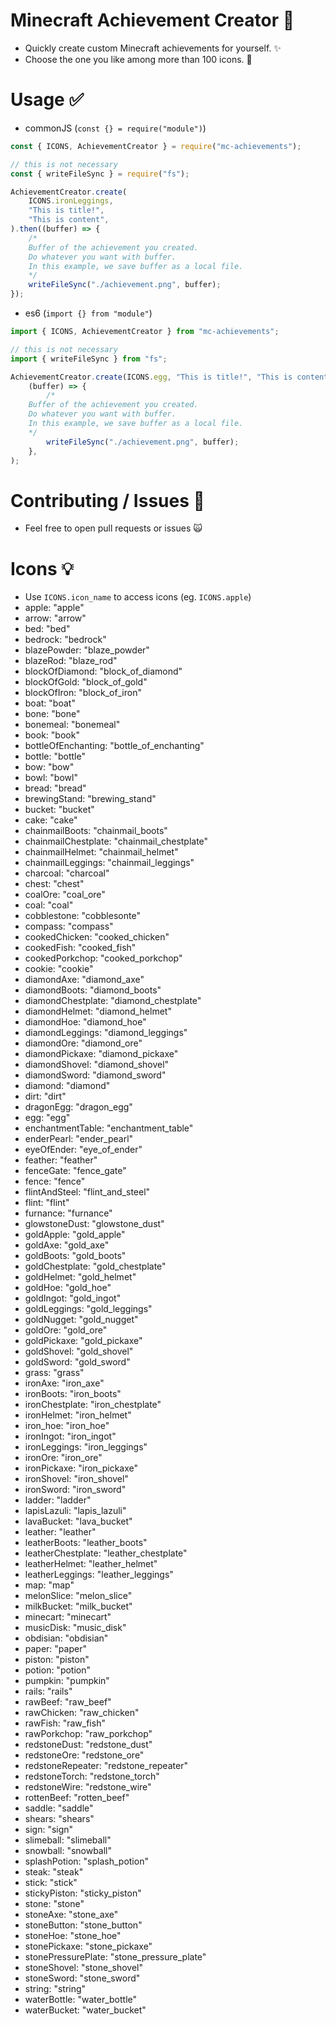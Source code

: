# Minecraft Achievement Creator 🦄

-   Quickly create custom Minecraft achievements for yourself. ✨
-   Choose the one you like among more than 100 icons. 💯

# Usage ✅

-   commonJS (`const {} = require("module")`)

```js
const { ICONS, AchievementCreator } = require("mc-achievements");

// this is not necessary
const { writeFileSync } = require("fs");

AchievementCreator.create(
	ICONS.ironLeggings,
	"This is title!",
	"This is content",
).then((buffer) => {
	/*
    Buffer of the achievement you created.
    Do whatever you want with buffer.
    In this example, we save buffer as a local file.
    */
	writeFileSync("./achievement.png", buffer);
});
```

-   es6 (`import {} from "module"`)

```ts
import { ICONS, AchievementCreator } from "mc-achievements";

// this is not necessary
import { writeFileSync } from "fs";

AchievementCreator.create(ICONS.egg, "This is title!", "This is content").then(
	(buffer) => {
		/*
    Buffer of the achievement you created.
    Do whatever you want with buffer.
    In this example, we save buffer as a local file.
    */
		writeFileSync("./achievement.png", buffer);
	},
);
```

# Contributing / Issues 🐛

-   Feel free to open pull requests or issues 🙀

# Icons 💡

-   Use `ICONS.icon_name` to access icons (eg. `ICONS.apple`)
-   apple: "apple"
-   arrow: "arrow"
-   bed: "bed"
-   bedrock: "bedrock"
-   blazePowder: "blaze_powder"
-   blazeRod: "blaze_rod"
-   blockOfDiamond: "block_of_diamond"
-   blockOfGold: "block_of_gold"
-   blockOfIron: "block_of_iron"
-   boat: "boat"
-   bone: "bone"
-   bonemeal: "bonemeal"
-   book: "book"
-   bottleOfEnchanting: "bottle_of_enchanting"
-   bottle: "bottle"
-   bow: "bow"
-   bowl: "bowl"
-   bread: "bread"
-   brewingStand: "brewing_stand"
-   bucket: "bucket"
-   cake: "cake"
-   chainmailBoots: "chainmail_boots"
-   chainmailChestplate: "chainmail_chestplate"
-   chainmailHelmet: "chainmail_helmet"
-   chainmailLeggings: "chainmail_leggings"
-   charcoal: "charcoal"
-   chest: "chest"
-   coalOre: "coal_ore"
-   coal: "coal"
-   cobblestone: "cobblesonte"
-   compass: "compass"
-   cookedChicken: "cooked_chicken"
-   cookedFish: "cooked_fish"
-   cookedPorkchop: "cooked_porkchop"
-   cookie: "cookie"
-   diamondAxe: "diamond_axe"
-   diamondBoots: "diamond_boots"
-   diamondChestplate: "diamond_chestplate"
-   diamondHelmet: "diamond_helmet"
-   diamondHoe: "diamond_hoe"
-   diamondLeggings: "diamond_leggings"
-   diamondOre: "diamond_ore"
-   diamondPickaxe: "diamond_pickaxe"
-   diamondShovel: "diamond_shovel"
-   diamondSword: "diamond_sword"
-   diamond: "diamond"
-   dirt: "dirt"
-   dragonEgg: "dragon_egg"
-   egg: "egg"
-   enchantmentTable: "enchantment_table"
-   enderPearl: "ender_pearl"
-   eyeOfEnder: "eye_of_ender"
-   feather: "feather"
-   fenceGate: "fence_gate"
-   fence: "fence"
-   flintAndSteel: "flint_and_steel"
-   flint: "flint"
-   furnance: "furnance"
-   glowstoneDust: "glowstone_dust"
-   goldApple: "gold_apple"
-   goldAxe: "gold_axe"
-   goldBoots: "gold_boots"
-   goldChestplate: "gold_chestplate"
-   goldHelmet: "gold_helmet"
-   goldHoe: "gold_hoe"
-   goldIngot: "gold_ingot"
-   goldLeggings: "gold_leggings"
-   goldNugget: "gold_nugget"
-   goldOre: "gold_ore"
-   goldPickaxe: "gold_pickaxe"
-   goldShovel: "gold_shovel"
-   goldSword: "gold_sword"
-   grass: "grass"
-   ironAxe: "iron_axe"
-   ironBoots: "iron_boots"
-   ironChestplate: "iron_chestplate"
-   ironHelmet: "iron_helmet"
-   iron_hoe: "iron_hoe"
-   ironIngot: "iron_ingot"
-   ironLeggings: "iron_leggings"
-   ironOre: "iron_ore"
-   ironPickaxe: "iron_pickaxe"
-   ironShovel: "iron_shovel"
-   ironSword: "iron_sword"
-   ladder: "ladder"
-   lapisLazuli: "lapis_lazuli"
-   lavaBucket: "lava_bucket"
-   leather: "leather"
-   leatherBoots: "leather_boots"
-   leatherChestplate: "leather_chestplate"
-   leatherHelmet: "leather_helmet"
-   leatherLeggings: "leather_leggings"
-   map: "map"
-   melonSlice: "melon_slice"
-   milkBucket: "milk_bucket"
-   minecart: "minecart"
-   musicDisk: "music_disk"
-   obdisian: "obdisian"
-   paper: "paper"
-   piston: "piston"
-   potion: "potion"
-   pumpkin: "pumpkin"
-   rails: "rails"
-   rawBeef: "raw_beef"
-   rawChicken: "raw_chicken"
-   rawFish: "raw_fish"
-   rawPorkchop: "raw_porkchop"
-   redstoneDust: "redstone_dust"
-   redstoneOre: "redstone_ore"
-   redstoneRepeater: "redstone_repeater"
-   redstoneTorch: "redstone_torch"
-   redstoneWire: "redstone_wire"
-   rottenBeef: "rotten_beef"
-   saddle: "saddle"
-   shears: "shears"
-   sign: "sign"
-   slimeball: "slimeball"
-   snowball: "snowball"
-   splashPotion: "splash_potion"
-   steak: "steak"
-   stick: "stick"
-   stickyPiston: "sticky_piston"
-   stone: "stone"
-   stoneAxe: "stone_axe"
-   stoneButton: "stone_button"
-   stoneHoe: "stone_hoe"
-   stonePickaxe: "stone_pickaxe"
-   stonePressurePlate: "stone_pressure_plate"
-   stoneShovel: "stone_shovel"
-   stoneSword: "stone_sword"
-   string: "string"
-   waterBottle: "water_bottle"
-   waterBucket: "water_bucket"
